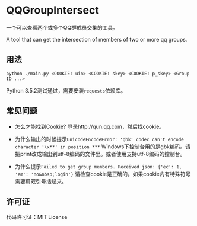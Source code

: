 # QQGroupIntersect

一个可以查看两个或多个QQ群成员交集的工具。

A tool that can get the intersection of members of two or more qq groups.


## 用法

``python ./main.py <COOKIE: uin> <COOKIE: skey> <COOKIE: p_skey> <Group ID ...>``

Python 3.5.2测试通过，需要安装``requests``依赖库。

## 常见问题
* 怎么才能找到Cookie?
  登录http://qun.qq.com，然后找cookie。

* 为什么输出的时候提示``UnicodeEncodeError: 'gbk' codec can't encode character '\x**' in position ***``
  Windows下控制台用的是gbk编码。请把print改成输出到utf-8编码的文件里。或者使用支持utf-8编码的控制台。

* 为什么提示``Failed to get group members. Received json: {'ec': 1, 'em': 'no&nbsp;login'}``
  请检查cookie是正确的。如果cookie内有特殊符号需要用双引号括起来。


## 许可证
代码许可证：MIT License
